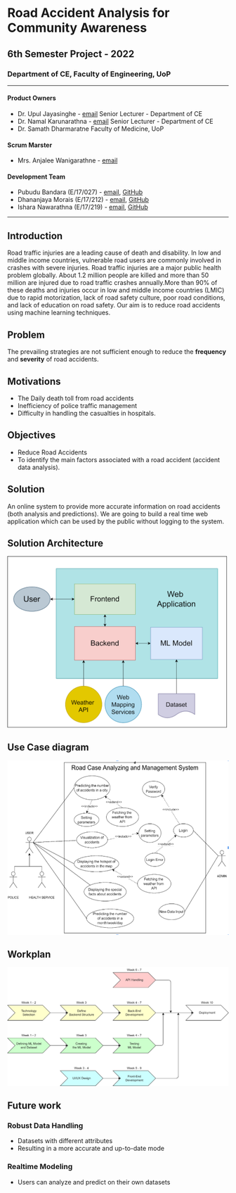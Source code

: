 # Road Accident Analysis for Community Awareness
## 6th Semester Project - 2022
### Department of CE, Faculty of Engineering, UoP

---

#### Product Owners
- Dr. Upul Jayasinghe - [email](mailto:upuljm@eng.pdn.ac.lk)
Senior Lecturer - Department of CE
- Dr. Namal Karunarathna - [email](mailto:namal@eng.pdn.ac.lk)
Senior Lecturer - Department of CE
- Dr. Samath Dharmaratne
Faculty of Medicine, UoP
#### Scrum Marster
- Mrs. Anjalee Wanigarathne - [email](mailto:anj.wanigarathne@eng.pdn.ac.lk)
#### Development Team
- Pubudu Bandara (E/17/027) - [email](mailto:pubuducb@gmail.com), [GitHub](https://github.com/pubuducb)
- Dhananjaya Morais (E/17/212) - [email](mailto:e17212@eng.pdn.ac.lk), [GitHub](https://github.com)
- Ishara Nawarathna (E/17/219) - [email](mailto:e17219@eng.pdn.ac.lk), [GitHub](https://github.com)

---
## Introduction

Road traffic injuries are a leading cause of death and disability. In low and middle income countries, vulnerable road users are commonly involved in crashes with severe injuries. Road traffic injuries are a major public health problem globally. About 1.2 million people are killed and more than 50 million are injured due to road traffic crashes annually.More than 90% of these deaths and injuries occur in low and middle income countries (LMIC) due to rapid motorization, lack of road safety culture, poor road conditions, and lack of education on road safety. Our aim is to reduce road accidents using machine learning techniques.

## Problem
The prevailing strategies are not sufficient enough to reduce the **frequency** and **severity** of road accidents.

## Motivations
- The Daily death toll from road accidents
- Inefficiency of  police traffic management
- Difficulty in handling the casualties in hospitals.

## Objectives
- Reduce Road Accidents
- To identify the main factors associated with a road  accident (accident data analysis).

## Solution
An online system to provide more accurate information on road accidents (both analysis and predictions). We are going to build a real time web application which can be used by the public without logging to the system.

## Solution Architecture
<img src="docs\images\solution_architecture.png" width="500">

## Use Case diagram
<img src="docs\images\usecase_diagram.png" width="600">

## Workplan
<img src="docs\images\workplan.png" width="800">

## Future work

### Robust Data Handling
- Datasets with different attributes
- Resulting in a more accurate and up-to-date mode

### Realtime Modeling
- Users can analyze and predict on their own datasets




